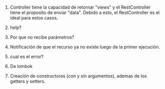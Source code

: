1. Controller tiene la capacidad de retornar "views" y el RestController tiene
   el proposito de enviar "data". Debido a esto, el RestController es el ideal
   para estos casos.

2. help?

3. Por que no recibe parámetros?

4. Notificación de que el recurso ya no existe luego de la primer ejecución.

5. cual es el error?

6. De lombok

7. Creación de constructores (con y sin argumentos), ademas de los getters y
   setters.
